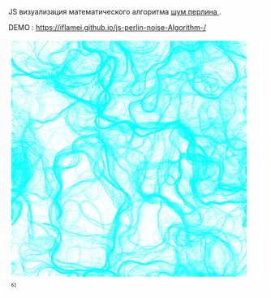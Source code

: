 JS визуализация математического алгоритма <a href = 'https://ru.wikipedia.org/wiki/%D0%A8%D1%83%D0%BC_%D0%9F%D0%B5%D1%80%D0%BB%D0%B8%D0%BD%D0%B0' >шум перлина </a>. 

DEMO : https://iflamei.github.io/js-perlin-noise-Algorithm-/


![Image of perlin-noise](https://github.com/IflameI/js-perlin-noise-Algorithm-/blob/main/img%20perlin-noise.png)
